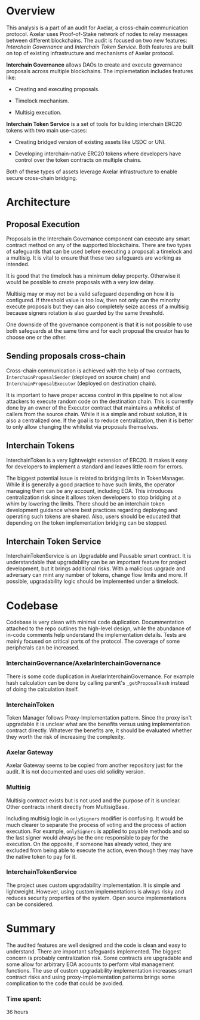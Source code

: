 
# Overview
This analysis is a part of an audit for Axelar, a cross-chain communication protocol. Axelar uses Proof-of-Stake network of nodes to relay messages between different blockchains. The audit is focused on two new features: *Interchain Governance* and *Interchain Token Service*. Both features are built on top of existing infrastructure and mechanisms of Axelar protocol.

**Interchain Governance** allows DAOs to create and execute governance proposals across multiple blockchains. The implemetation includes features like:

- Creating and executing proposals.

- Timelock mechanism.

- Multisig execution.

**Interchain Token Service** is a set of tools for building interchain ERC20 tokens with two main use-cases:

- Creating bridged version of existing assets like USDC or UNI.

- Developing interchain-native ERC20 tokens where developers have control over the token contracts on multiple chains.

Both of these types of assets leverage Axelar infrastructure to enable secure cross-chain bridging.

# Architecture

## Proposal Execution
Proposals in the Interchain Governance component can execute any smart contract method on any of the supported blockchains. There are two types of safeguards that can be used before executing a proposal: a timelock and a multisig. It is vital to ensure that these two safeguards are working as intended.

It is good that the timelock has a minimum delay property. Otherwise it would be possible to create proposals with a very low delay.

Multisig may or may not be a valid safeguard depending on how it is configured. If threshold value is too low, then not only can the minority execute proposals but they can also completely seize access of a multisig because signers rotation is also guarded by the same threshold.

One downside of the governance component is that it is not possible to use both safeguards at the same time and for each proposal the creator has to choose one or the other.
  
## Sending proposals cross-chain

Cross-chain communication is achieved with the help of two contracts, `InterchainProposalSender` (deployed on source chain) and `InterchainProposalExecutor` (deployed on destination chain). 

It is important to have proper access control in this pipeline to not allow attackers to execute random code on the destination chain. This is currently done by an owner of the Executor contract that maintains a whitelist of callers from the source chain. While it is a simple and robust solution, it is also a centralized one. If the goal is to reduce centralization, then it is better to only allow changing the whitelist via proposals themselves.

## Interchain Tokens

InterchainToken is a very lightweight extension of ERC20. It makes it easy for developers to implement a standard and leaves little room for errors.

The biggest potential issue is related to bridging limits in TokenManager. While it is generally a good practice to have such limits, the operator managing them can be any account, including EOA. This introduces centralization risk since it allows token developers to stop bridging at a whim by lowering the limits. There should be an interchain token development guidance where best practices regarding deploying and operating such tokens are shared. Also, users should be educated that depending on the token implementation bridging can be stopped.

## Interchain Token Service

InterchainTokenService is an Upgradable and Pausable smart contract. It is understandable that upgradability can be an important feature for project development, but it brings additional risks. With a malicious upgrade and adversary can mint any number of tokens, change flow limits and more. If possible, upgradability logic should be implemented under a timelock.  

# Codebase

Codebase is very clean with minimal code duplication. Docummentation attached to the repo outlines the high-level design, while the abundance of in-code comments help understand the implementation details. Tests are mainly focused on critical parts of the protocol. The coverage of some peripherals can be increased.
  
### InterchainGovernance/AxelarInterchainGovernance
There is some code duplication in AxelarInterchainGovernance. For example hash calculation can be done by calling parent's `_getProposalHash`  instead of doing the calculation itself.  

### InterchainToken
Token Manager follows Proxy-Implementation pattern. Since the proxy isn't upgradable it is unclear what are the benefits versus using implementation contract directly. Whatever the benefits are, it should be evaluated whether they worth the risk of increasing the complexity.

### Axelar Gateway

Axelar Gateway seems to be copied from another repository just for the audit. It is not documented and uses old solidity version.

### Multisig

Multisig contract exists but is not used and the purpose of it is unclear. Other contracts inherit directly from MultisigBase.

Including multisig logic in `onlySigners` modifier is confusing. It would be much clearer to separate the process of voting and the process of action execution. For example, `onlySigners` is applied to payable methods and so the last signer would always be the one responsible to pay for the execution. On the opposite, if someone has already voted, they are excluded from being able to execute the action, even though they may have the native token to pay for it.  

### InterchainTokenService

The project uses custom upgradability implementation. It is simple and lightweight. However, using custom implementations is always risky and reduces security properties of the system. Open source implementations can be considered. 
 
# Summary

The audited features are well designed and the code is clean and easy to understand. There are important safeguards implemented. The biggest concern is probably centralization risk. Some contracts are upgradable and some allow for arbitrary EOA accounts to perform vital management functions.
The use of custom upgradability implementation increases smart contract risks and using proxy-implementation patterns brings some complication to the code that could be avoided.

### Time spent:
36 hours